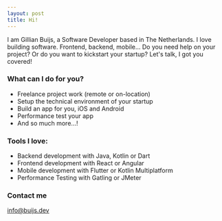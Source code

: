 ```yaml
---
layout: post
title: Hi!
---
```


I am Gillian Buijs, a Software Developer based in The Netherlands. I love building software. Frontend, backend, mobile... Do you need help on your project? Or do you want to kickstart your startup? Let's talk, I got you covered! 

### What can I do for you?
* Freelance project work (remote or on-location)
* Setup the technical environment of your startup
* Build an app for you, iOS and Android
* Performance test your app
* And so much more...!

### Tools I love:
* Backend development with Java, Kotlin or Dart
* Frontend development with React or Angular
* Mobile development with Flutter or Kotlin Multiplatform
* Performance Testing with Gatling or JMeter

### Contact me

[info@buijs.dev](mailto:info@buijs.dev)

